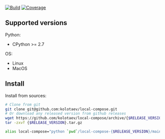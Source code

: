 
[![Build](https://github.com/kolotaev/local-compose/workflows/Tests/badge.svg?branch=master)](https://github.com/kolotaev/local-compose/actions)
[![Coverage](https://codecov.io/github/kolotaev/local-compose/coverage.svg?branch=master)](https://codecov.io/github/kolotaev/local-compose?branch=master)
<!-- [![Supported Versions](https://img.shields.io/pypi/pyversions/local-compose.svg)](https://pypi.org/project/local-compose) -->


## Supported versions

Python:
- CPython >= 2.7

OS:
- Linux
- MacOS


## Install

Install from sources:
```bash
# Clone from git
git clone git@github.com:kolotaev/local-compose.git
# Or download any released version from github releases
wget https://github.com/kolotaev/local-compose/archive/{$RELEASE_VERSION}.tar.gz
tar -zxvf {$RELEASE_VERSION}.tar.gz

alias local-compose="python `pwd`/local-compose-{$RELEASE_VERSION}/main.py"
```
